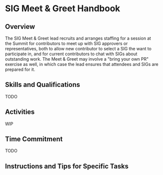 # SIG Meet & Greet Handbook

## Overview

The SIG Meet & Greet lead recruits and arranges staffing for a session at the Summit for contributors to meet up with SIG approvers or representatives, both to allow new contributor to select a SIG the want to participate in, and for current contributors to chat with SIGs about outstanding work.  The Meet & Greet may involve a "bring your own PR" exercise as well, in which case the lead ensures that attendees and SIGs are prepared for it.

## Skills and Qualifications

TODO  

## Activities  

WIP

## Time Commitment

TODO

## Instructions and Tips for Specific Tasks
